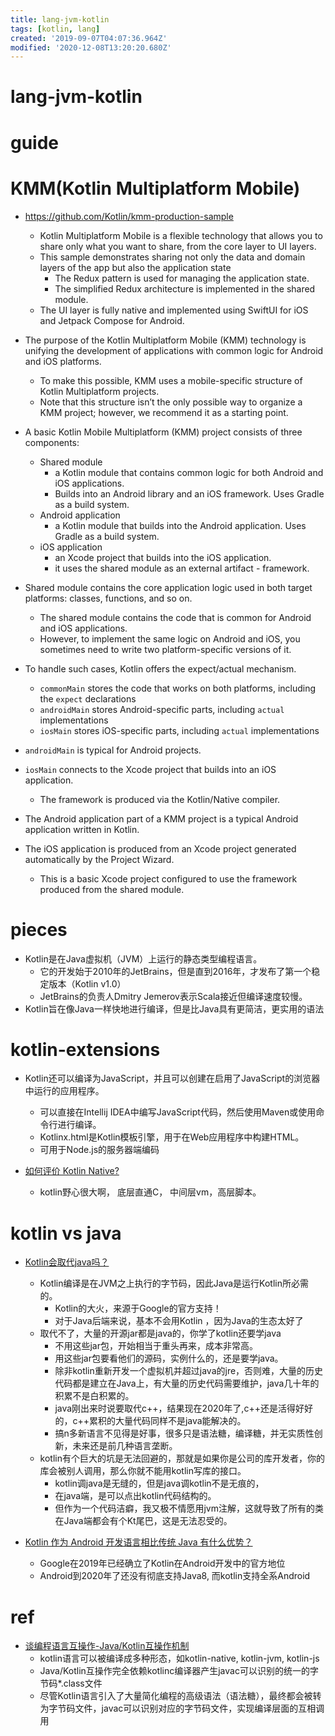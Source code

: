 ```yaml
---
title: lang-jvm-kotlin
tags: [kotlin, lang]
created: '2019-09-07T04:07:36.964Z'
modified: '2020-12-08T13:20:20.680Z'
---
```


# lang-jvm-kotlin

# guide

# KMM(Kotlin Multiplatform Mobile)

- https://github.com/Kotlin/kmm-production-sample
  - Kotlin Multiplatform Mobile is a flexible technology that allows you to share only what you want to share, from the core layer to UI layers.​
  - This sample demonstrates sharing not only the data and domain layers of the app but also the application state
    - ​The Redux pattern is used for managing the application state. 
    - The simplified Redux architecture is implemented in the shared module. 
  - ​The UI layer is fully native and implemented using SwiftUI for iOS and Jetpack Compose for Android.​

- The purpose of the Kotlin Multiplatform Mobile (KMM) technology is unifying the development of applications with common logic for Android and iOS platforms. 
  - To make this possible, KMM uses a mobile-specific structure of Kotlin Multiplatform projects.
  - Note that this structure isn’t the only possible way to organize a KMM project; however, we recommend it as a starting point.
- A basic Kotlin Mobile Multiplatform (KMM) project consists of three components:
  - Shared module
    - a Kotlin module that contains common logic for both Android and iOS applications. 
    - Builds into an Android library and an iOS framework. Uses Gradle as a build system.
  - Android application
    - a Kotlin module that builds into the Android application. Uses Gradle as a build system.
  - iOS application
    - an Xcode project that builds into the iOS application.
    - it uses the shared module as an external artifact - framework. 
- Shared module contains the core application logic used in both target platforms: classes, functions, and so on. 
  - The shared module contains the code that is common for Android and iOS applications. 
  - However, to implement the same logic on Android and iOS, you sometimes need to write two platform-specific versions of it. 
- To handle such cases, Kotlin offers the expect/actual mechanism.
  - `commonMain` stores the code that works on both platforms, including the `expect` declarations
  - `androidMain` stores Android-specific parts, including `actual` implementations
  - `iosMain` stores iOS-specific parts, including `actual` implementations
- `androidMain` is typical for Android projects.
- `iosMain` connects to the Xcode project that builds into an iOS application.
  - The framework is produced via the Kotlin/Native compiler. 
- The Android application part of a KMM project is a typical Android application written in Kotlin.
- The iOS application is produced from an Xcode project generated automatically by the Project Wizard.
  - This is a basic Xcode project configured to use the framework produced from the shared module.

# pieces

- Kotlin是在Java虚拟机（JVM）上运行的静态类型编程语言。
  - 它的开发始于2010年的JetBrains，但是直到2016年，才发布了第一个稳定版本（Kotlin v1.0）
  - JetBrains的负责人Dmitry Jemerov表示Scala接近但编译速度较慢。
- Kotlin旨在像Java一样快地进行编译，但是比Java具有更简洁，更实用的语法

# kotlin-extensions

- Kotlin还可以编译为JavaScript，并且可以创建在启用了JavaScript的浏览器中运行的应用程序。
  - 可以直接在Intellij IDEA中编写JavaScript代码，然后使用Maven或使用命令行进行编译。
  - Kotlinx.html是Kotlin模板引擎，用于在Web应用程序中构建HTML。
  - 可用于Node.js的服务器端编码

- [如何评价 Kotlin Native?](https://www.zhihu.com/question/58044077/answers/updated)
  - kotlin野心很大啊， 底层直通C， 中间层vm，高层脚本。

# kotlin vs java

- [Kotlin会取代java吗？](https://www.zhihu.com/question/299244850/answers/updated)
  - Kotlin编译是在JVM之上执行的字节码，因此Java是运行Kotlin所必需的。
    - Kotlin的大火，来源于Google的官方支持！
    - 对于Java后端来说，基本不会用Kotlin ，因为Java的生态太好了
  - 取代不了，大量的开源jar都是java的，你学了kotlin还要学java
    - 不用这些jar包，开始相当于重头再来，成本非常高。
    - 用这些jar包要看他们的源码，实例什么的，还是要学java。
    - 除非kotlin重新开发一个虚拟机并超过java的jre，否则难，大量的历史代码都是建立在Java上，有大量的历史代码需要维护，java几十年的积累不是白积累的。
    - java刚出来时说要取代c++，结果现在2020年了,c++还是活得好好的，c++累积的大量代码同样不是java能解决的。
    - 搞n多新语言不见得是好事，很多只是语法糖，编译糖，并无实质性创新，未来还是前几种语言垄断。
  - kotlin有个巨大的坑是无法回避的，那就是如果你是公司的库开发者，你的库会被别人调用，那么你就不能用kotlin写库的接口。
    - kotlin调java是无缝的，但是java调kotlin不是无痕的，
    - 在java端，是可以点出kotlin代码结构的。
    - 但作为一个代码洁癖，我又极不情愿用jvm注解，这就导致了所有的类在Java端都会有个Kt尾巴，这是无法忍受的。

- [Kotlin 作为 Android 开发语言相比传统 Java 有什么优势？](https://www.zhihu.com/question/37288009/answers/updated)
  - Google在2019年已经确立了Kotlin在Android开发中的官方地位
  - Android到2020年了还没有彻底支持Java8, 而kotlin支持全系Android

# ref

- [谈编程语言互操作-Java/Kotlin互操作机制](https://zhuanlan.zhihu.com/p/299669161)
  - kotlin语言可以被编译成多种形态，如kotlin-native, kotlin-jvm, kotlin-js
  - Java/Kotlin互操作完全依赖kotlinc编译器产生javac可以识别的统一的字节码*.class文件
  - 尽管Kotlin语言引入了大量简化编程的高级语法（语法糖），最终都会被转为字节码文件，javac可以识别对应的字节码文件，实现编译层面的互相调用
